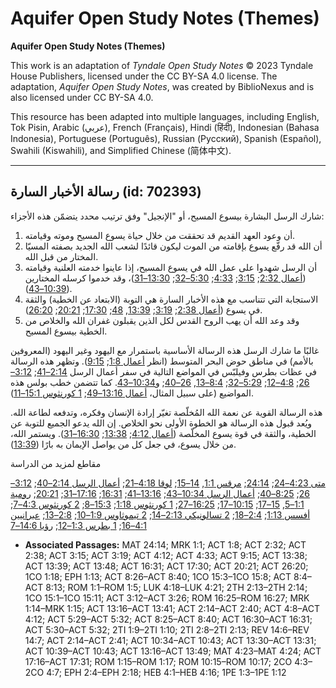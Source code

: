 # Aquifer Open Study Notes (Themes)

**Aquifer Open Study Notes (Themes)**

This work is an adaptation of *Tyndale Open Study Notes* © 2023 Tyndale House Publishers, licensed under the CC BY\-SA 4\.0 license. The adaptation, *Aquifer Open Study Notes*, was created by BiblioNexus and is also licensed under CC BY\-SA 4\.0\.

This resource has been adapted into multiple languages, including English, Tok Pisin, Arabic (عربي), French (Français), Hindi (हिंदी), Indonesian (Bahasa Indonesia), Portuguese (Português), Russian (Русский), Spanish (Español), Swahili (Kiswahili), and Simplified Chinese (简体中文).



--------------------------------

## رسالة الأخبار السارة (id: 702393)

شارك الرسل البشارة بيسوع المسيح، أو "الإنجيل" وفق ترتيب محدد يتضمّن هذه الأجزاء:

1. أن وعود العهد القديم قد تحققت من خلال حياة يسوع المسيح وموته وقيامته.
2. أن الله قد رفّع يسوع بإقامته من الموت ليكون قائدًا لشعب الله الجديد بصفته المسيّا المختار من قبل الله.
3. أن الرسل شهدوا على عمل الله في يسوع المسيح، إذا عاينوا خدمته العلنية وقيامته ([أعمال 2:32](https://ref.ly/Acts2:32); [3:15](https://ref.ly/Acts3:15); [4:33](https://ref.ly/Acts4:33); [5:30–32](https://ref.ly/Acts5:30-Acts5:32); [13:30–31](https://ref.ly/Acts13:30-Acts13:31))، وقد خدموا كرسله المختارين ([10:39–43](https://ref.ly/Acts10:39-Acts10:43)).
4. الاستجابة التي تتناسب مع هذه الأخبار السارة هي التوبة (الابتعاد عن الخطية) والثقة في يسوع ([أعمال 2:38](https://ref.ly/Acts2:38); [3:19](https://ref.ly/Acts3:19); [13:39](https://ref.ly/Acts13:39), [48](https://ref.ly/Acts13:48); [17:30](https://ref.ly/Acts17:30); [20:21](https://ref.ly/Acts20:21); [26:20](https://ref.ly/Acts26:20)).
5. وقد وعد الله أن يهب الروح القدس لكل الذين يقبلون غفران الله والخلاص من الخطية بيسوع المسيح.

غالبًا ما شارك الرسل هذه الرسالة الأساسية باستمرار مع اليهود وغير اليهود (المعروفين بالأمم) في مناطق حوض البحر المتوسط (انظر [أعمال 1:8](https://ref.ly/Acts1:8); [9:15](https://ref.ly/Acts9:15)). وتظهر هذه الرسالة في عظات بطرس وفيلبّس في المواضع التالية في سفر أعمال الرسل [2:14–41](https://ref.ly/Acts2:14-Acts2:41); [3:12–26](https://ref.ly/Acts3:12-Acts3:26); [4:8–12](https://ref.ly/Acts4:8-Acts4:12); [5:29–32](https://ref.ly/Acts5:29-Acts5:32); [8:4–13](https://ref.ly/Acts8:4-Acts8:13), [26–40](https://ref.ly/Acts8:26-Acts8:40); و[10:34–43](https://ref.ly/Acts10:34-Acts10:43). كما تتضمن خطب بولس هذه المواضيع (على سبيل المثال، [أعمال 13:16–49](https://ref.ly/Acts13:16-Acts13:49); [1 كورنثوس 15:1–11](https://ref.ly/1Cor15:1-1Cor15:11)).

هذه الرسالة القوية عن نعمة الله المُخلّصة تغيّر إرادة الإنسان وفكره، وتدفعه لطاعة الله. ويُعد قبول هذه الرسالة هو الخطوة الأولى نحو الخلاص. إن الله يدعو الجميع للتوبة عن الخطية، والثقة في قوة يسوع المخلّصة ([أعمال 4:12](https://ref.ly/Acts4:12); [13:38](https://ref.ly/Acts13:38); [16:30–31](https://ref.ly/Acts16:30-Acts16:31)). ويستمر الله، من خلال يسوع، في جعل كل من يواصل الإيمان به بارًا ([13:39](https://ref.ly/Acts13:39)).

مقاطع لمزيد من الدراسة

[متى 4:23–24](https://ref.ly/Matt4:23-Matt4:24); [24:14](https://ref.ly/Matt24:14); [مرقس 1:1](https://ref.ly/Mark1:1), [14–15](https://ref.ly/Mark1:14-Mark1:15); [لوقا 4:18–21](https://ref.ly/Luke4:18-Luke4:21); [أعمال الرسل 2:14–40](https://ref.ly/Acts2:14-Acts2:40); [3:12–26](https://ref.ly/Acts3:12-Acts3:26); [8:25–40](https://ref.ly/Acts8:25-Acts8:40); [أعمال الرسل 10:34–43](https://ref.ly/Acts10:34-Acts10:43); [13:16–41](https://ref.ly/Acts13:16-Acts13:41); [16:31](https://ref.ly/Acts16:31); [17:16–31](https://ref.ly/Acts17:16-Acts17:31); [20:21](https://ref.ly/Acts20:21); [رومية 1:1–5](https://ref.ly/Rom1:1-Rom1:5), [15–17](https://ref.ly/Rom1:15-Rom1:17); [10:15–17](https://ref.ly/Rom10:15-Rom10:17); [16:25–27](https://ref.ly/Rom16:25-Rom16:27); [1 كورنثوس 1:18](https://ref.ly/1Cor1:18); [15:3–8](https://ref.ly/1Cor15:3-1Cor15:8); [2 كورنثوس 4:3–7](https://ref.ly/2Cor4:3-2Cor4:7); [أفسس 1:13](https://ref.ly/Eph1:13); [2:4–18](https://ref.ly/Eph2:4-Eph2:18); [2 تسالونيكي 2:13–14](https://ref.ly/2Thess2:13-2Thess2:14); [2 تيموثاوس 1:9–10](https://ref.ly/2Tim1:9-2Tim1:10); [2:8–13](https://ref.ly/2Tim2:8-2Tim2:13); [عبرانيين 4:1–16](https://ref.ly/Heb4:1-Heb4:16); [1 بطرس 1:3–12](https://ref.ly/1Pet1:3-1Pet1:12); [رؤيا 14:6–7](https://ref.ly/Rev14:6-Rev14:7)

* **Associated Passages:** MAT 24:14; MRK 1:1; ACT 1:8; ACT 2:32; ACT 2:38; ACT 3:15; ACT 3:19; ACT 4:12; ACT 4:33; ACT 9:15; ACT 13:38; ACT 13:39; ACT 13:48; ACT 16:31; ACT 17:30; ACT 20:21; ACT 26:20; 1CO 1:18; EPH 1:13; ACT 8:26–ACT 8:40; 1CO 15:3–1CO 15:8; ACT 8:4–ACT 8:13; ROM 1:1–ROM 1:5; LUK 4:18–LUK 4:21; 2TH 2:13–2TH 2:14; 1CO 15:1–1CO 15:11; ACT 3:12–ACT 3:26; ROM 16:25–ROM 16:27; MRK 1:14–MRK 1:15; ACT 13:16–ACT 13:41; ACT 2:14–ACT 2:40; ACT 4:8–ACT 4:12; ACT 5:29–ACT 5:32; ACT 8:25–ACT 8:40; ACT 16:30–ACT 16:31; ACT 5:30–ACT 5:32; 2TI 1:9–2TI 1:10; 2TI 2:8–2TI 2:13; REV 14:6–REV 14:7; ACT 2:14–ACT 2:41; ACT 10:34–ACT 10:43; ACT 13:30–ACT 13:31; ACT 10:39–ACT 10:43; ACT 13:16–ACT 13:49; MAT 4:23–MAT 4:24; ACT 17:16–ACT 17:31; ROM 1:15–ROM 1:17; ROM 10:15–ROM 10:17; 2CO 4:3–2CO 4:7; EPH 2:4–EPH 2:18; HEB 4:1–HEB 4:16; 1PE 1:3–1PE 1:12


